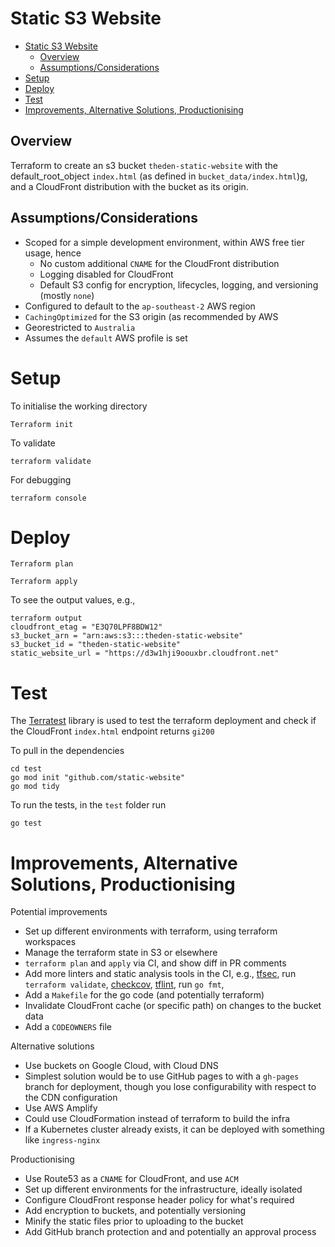 # Static S3 Website

- [Static S3 Website](#static-s3-website)
  * [Overview](#overview)
  * [Assumptions/Considerations](#assumptionsconsiderations)
- [Setup](#setup)
- [Deploy](#deploy)
- [Test](#test)
- [Improvements, Alternative Solutions, Productionising](#improvements-alternative-solutions-productionising)

## Overview 

Terraform to create an s3 bucket `theden-static-website` with the default_root_object `index.html` (as defined in `bucket_data/index.html`)g, and a CloudFront distribution with the bucket as its origin.

## Assumptions/Considerations

* Scoped for a simple development environment, within AWS free tier usage, hence
  * No custom additional `CNAME` for the CloudFront distribution
  * Logging disabled for CloudFront
  * Default S3 config for encryption, lifecycles, logging, and versioning (mostly `none`)
* Configured to default to the `ap-southeast-2` AWS region
* `CachingOptimized` for the S3 origin (as recommended by AWS
* Georestricted to `Australia`
* Assumes the `default` AWS profile is set


# Setup

To initialise the working directory

```shell
Terraform init
```

To validate 

```shell
terraform validate
```

For debugging 

```shell
terraform console
```

# Deploy

```shell
Terraform plan
```

```shell
Terraform apply
```

To see the output values, e.g.,

```shell
terraform output
cloudfront_etag = "E3Q70LPF8BDW12"
s3_bucket_arn = "arn:aws:s3:::theden-static-website"
s3_bucket_id = "theden-static-website"
static_website_url = "https://d3w1hji9oouxbr.cloudfront.net"
```

# Test

The [Terratest](https://github.com/gruntwork-io/terratest/) library is used to test the terraform deployment and check if the CloudFront `index.html` endpoint returns `gi200`

To pull in the dependencies

```shell
cd test
go mod init "github.com/static-website"
go mod tidy
```

To run the tests, in the `test` folder run

```shell
go test
```

# Improvements, Alternative Solutions, Productionising

Potential improvements
 
* Set up different environments with terraform, using terraform workspaces 
* Manage the terraform state in S3 or elsewhere
* `terraform plan` and `apply` via CI, and show diff in PR comments
* Add more linters and static analysis tools in the CI, e.g., [tfsec](https://github.com/aquasecurity/tfsec), run `terraform validate`, [checkcov](https://github.com/bridgecrewio/checkov), [tflint](https://github.com/terraform-linters/tflint), run `go fmt`, 
* Add a `Makefile` for the go code (and potentially terraform)
* Invalidate CloudFront cache (or specific path) on changes to the bucket data 
* Add a `CODEOWNERS` file

Alternative solutions

* Use buckets on Google Cloud, with Cloud DNS
* Simplest solution would be to use GitHub pages to with a `gh-pages` branch for deployment, though you lose configurability with respect to the CDN configuration
* Use AWS Amplify
* Could use CloudFormation instead of terraform to build the infra
* If a Kubernetes cluster already exists, it can be deployed with something like `ingress-nginx`

Productionising

* Use Route53 as a `CNAME` for CloudFront, and use `ACM`
* Set up different environments for the infrastructure, ideally isolated 
* Configure CloudFront response header policy for what's required
* Add encryption to buckets, and potentially versioning
* Minify the static files prior to uploading to the bucket
* Add GitHub branch protection and and potentially an approval process


